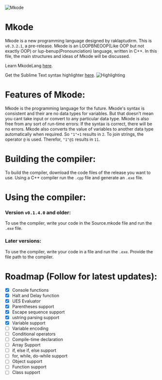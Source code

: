 ![Mkode](https://github.com/raklaptudirm/Mkode_compiler/blob/master/Mkode_icon.png)

# Mkode
Mkode is a new programming language designed by raklaptudirm. 
This is `v0.3.2.1`, a pre-release.
Mkode is an LOOPBNEOOP(Like OOP but not exactly OOP) or lup-benup(Pronounciation) language, written in C++.
In this file, the main structures and ideas of Mkode will be discussed.

Learn MkodeLang [here](https://github.com/raklaptudirm/Mkode_compiler/blob/master/LearnMkode.md).

Get the Sublime Text syntax highlighter [here](https://github.com/raklaptudirm/Mkode_syntax_highlighter).
![Highlighting](https://github.com/raklaptudirm/Mkode_syntax_highlighter/blob/master/Syntax.png)
# Features of Mkode:
Mkode is the programming language for the future. Mkode's syntax is consistent and their are no data types for variables. But that doesn't mean you cant take input or convert to any particular data type. Mkode is also free from any sort of run-time errors: If the syntax is correct, there will be no errors.
Mkode also converts the value of variables to another data type automatically when required. So `"1"+1` results in `2`. To join strings, the operator `@` is used. Therefor, `"1"@1` results in `11`.
# Building the compiler:
To build the compiler, download the code files of the release you want to use. Using a C++ compiler run the `.cpp` file and generate an `.exe` file.
# Using the compiler:
### Version `v0.1.4.0` and older:
To use the compiler, write your code in the Source.mkode file and run the `.exe` file.
### Later versions:
To use the compiler, write your code in a file and run the `.exe`. Provide the file path to the compiler.
# Roadmap (Follow for latest updates):
- [x] Console functions
- [x] Halt and Delay function
- [x] UES Evaluator
- [x] Parentheses support
- [x] Escape sequence support
- [x] ustring parsing support
- [x] Variable support
- [ ] Variable encoding
- [ ] Conditional operators
- [ ] Compile-time declaration
- [ ] Array Support
- [ ] if, else if, else support
- [ ] for, while, do-while support
- [ ] Object support
- [ ] Function support
- [ ] Class support
